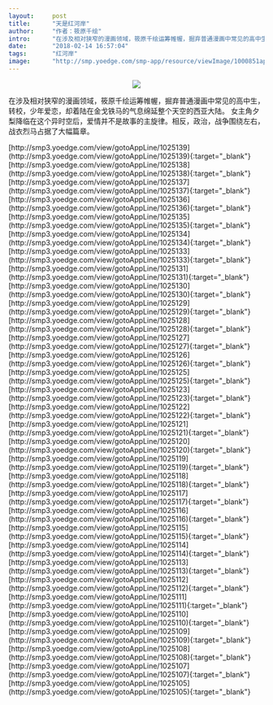 ```yaml
---
layout:     post
title:      "天是红河岸"
author:     "作者：筱原千绘"
intro:      "在涉及相对狭窄的漫画领域，筱原千绘运筹帷幄，掘弃普通漫画中常见的高中生，转校，少年爱恋，却着陆在金戈铁马的气息绵延整个天空的西亚大陆。 女主角夕梨降临在这个异时空后，爱情并不是故事的主旋律。相反，政治，战争围绕左右，战衣烈马占据了大幅篇章。"
date:       "2018-02-14 16:57:04"
tags:       "红河岸"
image:      "http://smp.yoedge.com/smp-app/resource/viewImage/1000851appline.png"
---
```

<div style="text-align: center">
<p><img src="http://smp.yoedge.com/smp-app/resource/viewImage/1000851appline.png"/></p>
</div>
<p class="post-meta">
<span>在涉及相对狭窄的漫画领域，筱原千绘运筹帷幄，掘弃普通漫画中常见的高中生，转校，少年爱恋，却着陆在金戈铁马的气息绵延整个天空的西亚大陆。 女主角夕梨降临在这个异时空后，爱情并不是故事的主旋律。相反，政治，战争围绕左右，战衣烈马占据了大幅篇章。</span>
</p>
[http://smp3.yoedge.com/view/gotoAppLine/1025139](http://smp3.yoedge.com/view/gotoAppLine/1025139){:target="_blank"}
[http://smp3.yoedge.com/view/gotoAppLine/1025138](http://smp3.yoedge.com/view/gotoAppLine/1025138){:target="_blank"}
[http://smp3.yoedge.com/view/gotoAppLine/1025137](http://smp3.yoedge.com/view/gotoAppLine/1025137){:target="_blank"}
[http://smp3.yoedge.com/view/gotoAppLine/1025136](http://smp3.yoedge.com/view/gotoAppLine/1025136){:target="_blank"}
[http://smp3.yoedge.com/view/gotoAppLine/1025135](http://smp3.yoedge.com/view/gotoAppLine/1025135){:target="_blank"}
[http://smp3.yoedge.com/view/gotoAppLine/1025134](http://smp3.yoedge.com/view/gotoAppLine/1025134){:target="_blank"}
[http://smp3.yoedge.com/view/gotoAppLine/1025133](http://smp3.yoedge.com/view/gotoAppLine/1025133){:target="_blank"}
[http://smp3.yoedge.com/view/gotoAppLine/1025131](http://smp3.yoedge.com/view/gotoAppLine/1025131){:target="_blank"}
[http://smp3.yoedge.com/view/gotoAppLine/1025130](http://smp3.yoedge.com/view/gotoAppLine/1025130){:target="_blank"}
[http://smp3.yoedge.com/view/gotoAppLine/1025129](http://smp3.yoedge.com/view/gotoAppLine/1025129){:target="_blank"}
[http://smp3.yoedge.com/view/gotoAppLine/1025128](http://smp3.yoedge.com/view/gotoAppLine/1025128){:target="_blank"}
[http://smp3.yoedge.com/view/gotoAppLine/1025127](http://smp3.yoedge.com/view/gotoAppLine/1025127){:target="_blank"}
[http://smp3.yoedge.com/view/gotoAppLine/1025126](http://smp3.yoedge.com/view/gotoAppLine/1025126){:target="_blank"}
[http://smp3.yoedge.com/view/gotoAppLine/1025125](http://smp3.yoedge.com/view/gotoAppLine/1025125){:target="_blank"}
[http://smp3.yoedge.com/view/gotoAppLine/1025123](http://smp3.yoedge.com/view/gotoAppLine/1025123){:target="_blank"}
[http://smp3.yoedge.com/view/gotoAppLine/1025122](http://smp3.yoedge.com/view/gotoAppLine/1025122){:target="_blank"}
[http://smp3.yoedge.com/view/gotoAppLine/1025121](http://smp3.yoedge.com/view/gotoAppLine/1025121){:target="_blank"}
[http://smp3.yoedge.com/view/gotoAppLine/1025120](http://smp3.yoedge.com/view/gotoAppLine/1025120){:target="_blank"}
[http://smp3.yoedge.com/view/gotoAppLine/1025119](http://smp3.yoedge.com/view/gotoAppLine/1025119){:target="_blank"}
[http://smp3.yoedge.com/view/gotoAppLine/1025118](http://smp3.yoedge.com/view/gotoAppLine/1025118){:target="_blank"}
[http://smp3.yoedge.com/view/gotoAppLine/1025117](http://smp3.yoedge.com/view/gotoAppLine/1025117){:target="_blank"}
[http://smp3.yoedge.com/view/gotoAppLine/1025116](http://smp3.yoedge.com/view/gotoAppLine/1025116){:target="_blank"}
[http://smp3.yoedge.com/view/gotoAppLine/1025115](http://smp3.yoedge.com/view/gotoAppLine/1025115){:target="_blank"}
[http://smp3.yoedge.com/view/gotoAppLine/1025114](http://smp3.yoedge.com/view/gotoAppLine/1025114){:target="_blank"}
[http://smp3.yoedge.com/view/gotoAppLine/1025113](http://smp3.yoedge.com/view/gotoAppLine/1025113){:target="_blank"}
[http://smp3.yoedge.com/view/gotoAppLine/1025112](http://smp3.yoedge.com/view/gotoAppLine/1025112){:target="_blank"}
[http://smp3.yoedge.com/view/gotoAppLine/1025111](http://smp3.yoedge.com/view/gotoAppLine/1025111){:target="_blank"}
[http://smp3.yoedge.com/view/gotoAppLine/1025110](http://smp3.yoedge.com/view/gotoAppLine/1025110){:target="_blank"}
[http://smp3.yoedge.com/view/gotoAppLine/1025109](http://smp3.yoedge.com/view/gotoAppLine/1025109){:target="_blank"}
[http://smp3.yoedge.com/view/gotoAppLine/1025108](http://smp3.yoedge.com/view/gotoAppLine/1025108){:target="_blank"}
[http://smp3.yoedge.com/view/gotoAppLine/1025107](http://smp3.yoedge.com/view/gotoAppLine/1025107){:target="_blank"}
[http://smp3.yoedge.com/view/gotoAppLine/1025105](http://smp3.yoedge.com/view/gotoAppLine/1025105){:target="_blank"}


